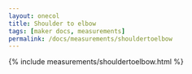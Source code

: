 ```yaml
---
layout: onecol
title: Shoulder to elbow
tags: [maker docs, measurements]
permalink: /docs/measurements/shouldertoelbow
---
```

{% include measurements/shouldertoelbow.html %}
